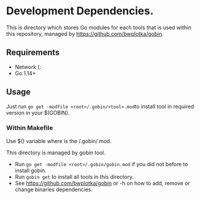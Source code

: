 # Development Dependencies.

This is directory which stores Go modules for each tools that is used within this repository, managed by https://github.com/bwplotka/gobin.

## Requirements

* Network (:
* Go 1.14+

## Usage

Just run `go get -modfile <root>/.gobin/<tool>.mod`to install tool in required version in your $(GOBIN).

### Within Makefile

Use $(<tool>) variable where <tool> is the <root>/.gobin/<tool>.mod.

This directory is managed by gobin tool.

* Run `go get -modfile <root>/.gobin/gobin.mod` if you did not before to install gobin.
* Run `gobin get` to install all tools in this directory.
* See https://github.com/bwplotka/gobin or -h on how to add, remove or change binaries dependencies.
